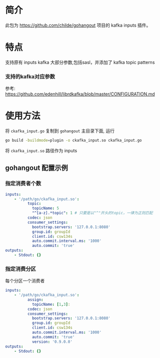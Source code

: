 # 简介

此包为 https://github.com/childe/gohangout 项目的 kafka inputs 插件。

# 特点

支持原有 inputs kafka 大部分参数,包括sasl，并添加了 kafka topic patterns
### 支持的kafka对应参数
参考: https://github.com/edenhill/librdkafka/blob/master/CONFIGURATION.md 


# 使用方法

将 `ckafka_input.go` 复制到 `gohangout` 主目录下面, 运行

```bash
go build -buildmode=plugin -o ckafka_input.so ckafka_input.go
```

将 `ckafka_input.so` 路径作为 inputs

## gohangout 配置示例

### 指定消费者个数

```yaml
inputs:
    - '/path/go/ckafka_input.so': 
          topic:
            topicName: 5
            "^[a-z].*topic": 1 # 只要是以"^"开头的topic，一律为正则匹配
          codec: json
          consumer_settings:
            bootstrap.servers: '127.0.0.1:8080'
            group.id: groupId
            client.id: csw134s
            auto.commit.interval.ms: '1000'
            auto.commit: 'true'
outputs:
    - Stdout: {}
```

### 指定消费分区

每个分区一个消费者

```yaml
inputs:
    - '/path/go/ckafka_input.so': 
          assign:
            topicName: [1,3]:
          codec: json
          consumer_settings:
            bootstrap.servers: '127.0.0.1:8080'
            group.id: groupId
            client.id: csw134s
            auto.commit.interval.ms: '1000'
            auto.commit: 'true'
            version: '0.9.0.0'
outputs:
    - Stdout: {}
```

